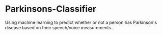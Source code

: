 # Parkinsons-Classifier
Using machine learning to predict whether or not a person has Parkinson's disease based on their speech/voice measurements..
